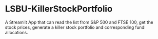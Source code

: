 # LSBU-KillerStockPortfolio
A Streamlit App that can read the list from S&amp;P 500 and FTSE 100, get the stock prices, generate a killer stock portfolio and corresponding fund allocations.
